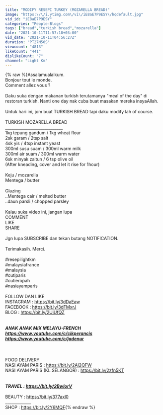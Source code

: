```yaml
---
title: "MODIFY RESEPI TURKEY (MOZARELLA BREAD)"
image: "https:\/\/i.ytimg.com\/vi\/iE8aE7P9ESY\/hqdefault.jpg"
vid_id: "iE8aE7P9ESY"
categories: "People-Blogs"
tags: ["bread","turkish bread","mozarella"]
date: "2021-10-11T11:57:18+03:00"
vid_date: "2021-10-11T04:56:27Z"
duration: "PT27M50S"
viewcount: "4813"
likeCount: "441"
dislikeCount: "7"
channel: "Light Km"
---
```

{% raw %}Assalamualaikum.<br />Bonjour tout le monde.<br />Comment allez vous ?<br /><br />Daku suka dengan makanan turkish terutamanya &quot;meal of the day&quot; di restoran turkish. Nanti one day nak cuba buat masakan mereka insyaAllah.<br /><br />Untuk hari ini, jom buat TURKISH BREAD tapi daku modify lah of course.<br /><br />TURKISH MOZARELLA BREAD<br />_____________________________<br />1kg tepung gandum / 1kg wheat flour<br />2sk garam / 2tsp salt<br />4sk yis / 4tsp instant yeast<br />300ml susu suam / 300ml warm milk<br />300ml air suam / 300ml warm water<br />6sk minyak zaitun / 6 tsp olive oil<br />(After kneading, cover and let it rise for 1hour)<br /><br />Keju / mozarella<br />Mentega / butter<br /><br />Glazing<br />..Mentega cair / melted butter<br />..daun parsli / chopped parsley<br /><br />Kalau suka video ini, jangan lupa<br />COMMENT<br />LIKE<br />SHARE<br /><br />Jgn lupa SUBSCRIBE dan tekan butang NOTIFICATION. <br /><br />Terimakasih. Merci.<br /><br />#resepilightkm<br />#malaysiafrance<br />#malaysia<br />#cutiparis<br />#cutieropah<br />#nasiayamparis<br /><br />FOLLOW DAN LIKE<br />INSTAGRAM : <a rel="nofollow" target="blank" href="https://bit.ly/3dDaEaw">https://bit.ly/3dDaEaw</a><br />FACEBOOK : <a rel="nofollow" target="blank" href="https://bit.ly/3dFMxrJ">https://bit.ly/3dFMxrJ</a><br />BLOG : <a rel="nofollow" target="blank" href="https://bit.ly/2UiUfQZ">https://bit.ly/2UiUfQZ</a> <br />_____________<br /><br />ANAK ANAK MIX MELAYU-FRENCH<br /><a rel="nofollow" target="blank" href="https://www.youtube.com/c/cikperancis">https://www.youtube.com/c/cikperancis</a><br /><a rel="nofollow" target="blank" href="https://www.youtube.com/c/jadenur">https://www.youtube.com/c/jadenur</a><br /><br />_____________<br /><br />FOOD DELIVERY<br />NASI AYAM PARIS : <a rel="nofollow" target="blank" href="https://bit.ly/2AI2QFW">https://bit.ly/2AI2QFW</a> <br />NASI AYAM PARIS (KL SELANGOR) :  <a rel="nofollow" target="blank" href="https://bit.ly/2zfn5KT">https://bit.ly/2zfn5KT</a><br />_____________<br /><br />TRAVEL : <a rel="nofollow" target="blank" href="https://bit.ly/2BwIorV">https://bit.ly/2BwIorV</a> <br />_____________<br />BEAUTY : <a rel="nofollow" target="blank" href="https://bit.ly/377axl0">https://bit.ly/377axl0</a> <br />_____________<br />SHOP : <a rel="nofollow" target="blank" href="https://bit.ly/2Y6MQF">https://bit.ly/2Y6MQF</a>{% endraw %}
